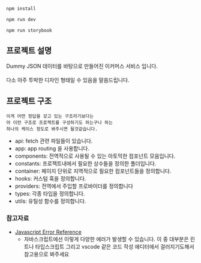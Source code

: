 ```bash
npm install

npm run dev

npm run storybook
```

## 프로젝트 설명

Dummy JSON 데이터를 바탕으로 만들어진 이커머스 서비스 입니다.  
<br />
다소 아주 투박한 디자인 형태일 수 있음을 말씀드립니다.

## 프로젝트 구조

```
이게 어떤 정답을 갖고 있는 구조라기보다는
아 이런 구조로 프로젝트를 구성하기도 하는구나 하는
하나의 케이스 정도로 봐주시면 될것같습니다.
```

- api: fetch 관련 파일들이 있습니다.
- app: app routing 을 사용합니다.
- components: 전역적으로 사용될 수 있는 아토믹한 컴포넌트 모음입니다.
- constants: 프로젝트내에서 필요한 상수들을 정의한 폴더입니다.
- container: 페이지 단위로 지역적으로 필요한 컴포넌트들을 정의합니다.
- hooks: 커스텀 훅을 정의합니다.
- providers: 전역에서 주입할 프로바이더를 정의합니다
- types: 각종 타입을 정의합니다.
- utils: 유틸성 함수를 정의합니다.

### 참고자료

- [Javascript Error Reference](https://developer.mozilla.org/en-US/docs/Web/JavaScript/Reference/Errors)
  - 자바스크립트에선 이렇게 다양한 에러가 발생할 수 있습니다. 이 중 대부분은 린트나 타입스크립트 그리고 vscode 같은 코드 작성 에디터에서 걸러지기도해서 참고용으로 봐주세요

